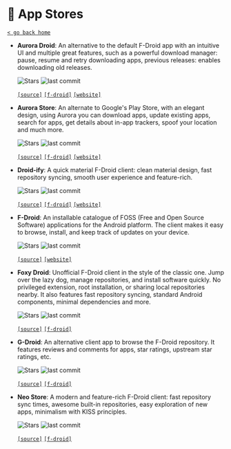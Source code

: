 # 🏪 App Stores
[`< go back home`](../README.md)

- **Aurora Droid**: An alternative to the default F-Droid app with an intuitive UI and multiple great features, such as a powerful download manager: pause, resume and retry downloading apps, previous releases: enables downloading old releases.

    ![Stars](https://badgen.net/gitlab/stars/AuroraOSS/auroradroid) ![last commit](https://img.shields.io/gitlab/last-commit/AuroraOSS/auroradroid)

    [`[source]`](https://gitlab.com/AuroraOSS/auroradroid "source") [`[f-droid]`](https://f-droid.org/packages/com.aurora.adroid "f-droid")  [`[website]`](https://auroraoss.com/app_info.php?app_id=2 "website")

- **Aurora Store**: An alternate to Google's Play Store, with an elegant design, using Aurora you can download apps, update existing apps, search for apps, get details about in-app trackers, spoof your location and much more.

    ![Stars](https://badgen.net/gitlab/stars/AuroraOSS/AuroraStore) ![last commit](https://img.shields.io/gitlab/last-commit/AuroraOSS/AuroraStore)

    [`[source]`](https://gitlab.com/AuroraOSS/AuroraStore "source") [`[f-droid]`](https://f-droid.org/en/packages/com.aurora.store "f-droid")  [`[website]`](https://auroraoss.com/app_info.php?app_id=1 "website")

- **Droid-ify**: A quick material F-Droid client: clean material design, fast repository syncing, smooth user experience and feature-rich.

    ![Stars](https://badgen.net/github/stars/Droid-ify/client) ![last commit](https://img.shields.io/github/last-commit/Droid-ify/client)

    [`[source]`](https://github.com/Droid-ify/client "source") [`[f-droid]`](https://f-droid.org/packages/com.looker.droidify "f-droid")  [`[website]`](https://droidify.eu.org "website")

- **F-Droid**: An installable catalogue of FOSS (Free and Open Source Software) applications for the Android platform. The client makes it easy to browse, install, and keep track of updates on your device.

    ![Stars](https://badgen.net/gitlab/stars/fdroid/fdroidclient) ![last commit](https://img.shields.io/gitlab/last-commit/fdroid/fdroidclient)

    [`[source]`](https://gitlab.com/fdroid/fdroidclient "source")   [`[website]`](https://f-droid.org "website")

- **Foxy Droid**: Unofficial F-Droid client in the style of the classic one. Jump over the lazy dog, manage repositories, and install software quickly. No privileged extension, root installation, or sharing local repositories nearby. It also features fast repository syncing, standard Android components, minimal dependencies and more.

    ![Stars](https://badgen.net/github/stars/kitsunyan/foxy-droid) ![last commit](https://img.shields.io/github/last-commit/kitsunyan/foxy-droid)

    [`[source]`](https://github.com/kitsunyan/foxy-droid "source") [`[f-droid]`](https://f-droid.org/packages/nya.kitsunyan.foxydroid "f-droid")  

- **G-Droid**: An alternative client app to browse the F-Droid repository. It features reviews and comments for apps, star ratings, upstream star ratings, etc.

    ![Stars](https://badgen.net/gitlab/stars/gdroid/gdroidclient) ![last commit](https://img.shields.io/gitlab/last-commit/gdroid/gdroidclient)

    [`[source]`](https://gitlab.com/gdroid/gdroidclient "source") [`[f-droid]`](https://f-droid.org/en/packages/org.gdroid.gdroid "f-droid")  

- **Neo Store**: A modern and feature-rich F-Droid client: fast repository sync times, awesome built-in repositories, easy exploration of new apps, minimalism with KISS principles.

    ![Stars](https://badgen.net/github/stars/neoapplications/neo-store) ![last commit](https://img.shields.io/github/last-commit/neoapplications/neo-store)

    [`[source]`](https://github.com/neoapplications/neo-store "source") [`[f-droid]`](https://f-droid.org/packages/com.machiav3lli.fdroid/ "f-droid")  